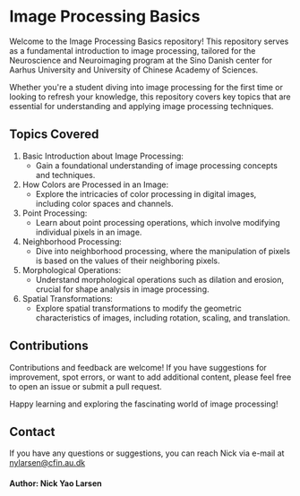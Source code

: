 # Image Processing Basics
Welcome to the Image Processing Basics repository! This repository serves as a fundamental introduction to image processing, tailored for the Neuroscience and Neuroimaging program at the Sino Danish center for Aarhus University and University of Chinese Academy of Sciences. 

Whether you're a student diving into image processing for the first time or looking to refresh your knowledge, this repository covers key topics that are essential for understanding and applying image processing techniques.

## Topics Covered
1. Basic Introduction about Image Processing:
   - Gain a foundational understanding of image processing concepts and techniques.
2. How Colors are Processed in an Image:
   - Explore the intricacies of color processing in digital images, including color spaces and channels.
3. Point Processing:
   - Learn about point processing operations, which involve modifying individual pixels in an image.
4. Neighborhood Processing:
   - Dive into neighborhood processing, where the manipulation of pixels is based on the values of their neighboring pixels.
5. Morphological Operations:
   - Understand morphological operations such as dilation and erosion, crucial for shape analysis in image processing.
6. Spatial Transformations:
   - Explore spatial transformations to modify the geometric characteristics of images, including rotation, scaling, and translation.

## Contributions
Contributions and feedback are welcome! If you have suggestions for improvement, spot errors, or want to add additional content, please feel free to open an issue or submit a pull request.

Happy learning and exploring the fascinating world of image processing!

## Contact
If you have any questions or suggestions, you can reach Nick via e-mail at nylarsen@cfin.au.dk

#### Author: Nick Yao Larsen

